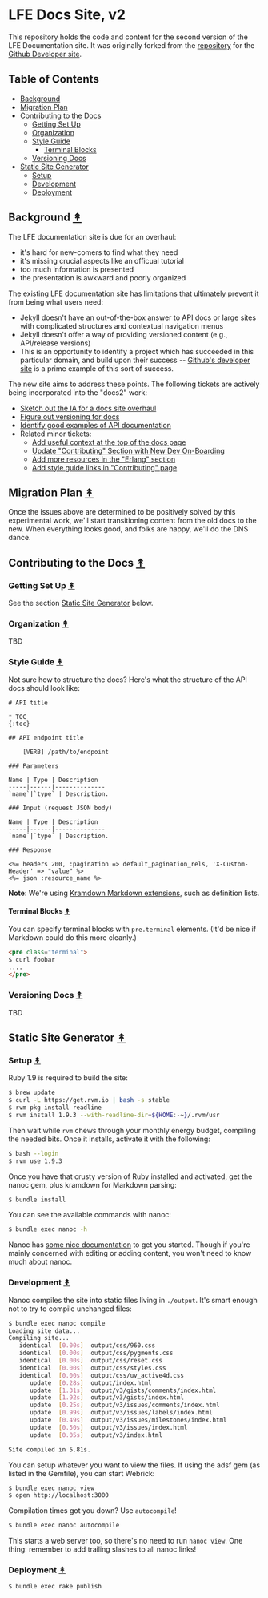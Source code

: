 # LFE Docs Site, v2

This repository holds the code and content for the second version of the LFE
Documentation site. It was originally forked from the
[repository](https://github.com/lfe/docs2) for the
[Github Developer site](https://developer.github.com/).


## Table of Contents

* [Background](#background-)
* [Migration Plan](#migration-plan-)
* [Contributing to the Docs](#contributing-to-the-docs-)
  * [Getting Set Up](#getting-set-up-)
  * [Organization](#organization-)
  * [Style Guide](#style-guide-)
    * [Terminal Blocks](#terminal-blocks-)
  * [Versioning Docs](#versioning-docs-)
* [Static Site Generator](#static-site-generator-)
  * [Setup](#setup-)
  * [Development](#development-)
  * [Deployment](#deployment-)


## Background [&#x219F;](#table-of-contents)

The LFE documentation site is due for an overhaul:
 * it's hard for new-comers to find what they need
 * it's missing crucial aspects like an officual tutorial
 * too much information is presented
 * the presentation is awkward and poorly organized

The existing LFE documentation site has limitations that ultimately prevent it from being what users need:
 * Jekyll doesn't have an out-of-the-box answer to API docs or large sites with complicated structures and contextual navigation menus
 * Jekyll doesn't offer a way of providing versioned content (e.g., API/release versions)
 * This is an opportunity to identify a project which has succeeded in this particular domain, and build upon their success -- [Github's developer site](https://developer.github.com/v3/) is a prime example of this sort of success.

The new site aims to address these points. The following tickets are actively being incorporated into the "docs2" work:
 * [Sketch out the IA for a docs site overhaul](https://github.com/lfe/docs/issues/49)
 * [Figure out versioning for docs](https://github.com/lfe/docs/issues/38)
 * [Identify good examples of API documentation](https://github.com/lfe/docs/issues/37)
 * Related minor tickets:
   * [Add useful context at the top of the docs page](https://github.com/lfe/docs/issues/41)
   * [Update "Contributing" Section with New Dev On-Boarding](https://github.com/lfe/docs/issues/32)
   * [Add more resources in the "Erlang" section](https://github.com/lfe/docs/issues/26)
   * [Add style guide links in "Contributing" page](https://github.com/lfe/docs/issues/24)

## Migration Plan [&#x219F;](#table-of-contents)

Once the issues above are determined to be positively solved by this experimental work, we'll start transitioning content from the old docs to the new. When everything looks good, and folks are happy, we'll do the DNS dance.

## Contributing to the Docs [&#x219F;](#table-of-contents)

### Getting Set Up [&#x219F;](#table-of-contents)

See the section [Static Site Generator](#static-site-generator-) below.

### Organization [&#x219F;](#table-of-contents)

TBD

### Style Guide [&#x219F;](#table-of-contents)

Not sure how to structure the docs?  Here's what the structure of the
API docs should look like:

    # API title

    * TOC
    {:toc}

    ## API endpoint title

        [VERB] /path/to/endpoint

    ### Parameters

    Name | Type | Description
    -----|------|--------------
    `name`|`type` | Description.

    ### Input (request JSON body)

    Name | Type | Description
    -----|------|--------------
    `name`|`type` | Description.

    ### Response

    <%= headers 200, :pagination => default_pagination_rels, 'X-Custom-Header' => "value" %>
    <%= json :resource_name %>

**Note**: We're using [Kramdown Markdown extensions](http://kramdown.gettalong.org/syntax.html), such as definition lists.


#### Terminal Blocks [&#x219F;](#table-of-contents)

You can specify terminal blocks with `pre.terminal` elements.  (It'd be nice if
Markdown could do this more cleanly.)

```html
<pre class="terminal">
$ curl foobar
....
</pre>
```

### Versioning Docs [&#x219F;](#table-of-contents)

TBD


## Static Site Generator [&#x219F;](#table-of-contents)

### Setup [&#x219F;](#table-of-contents)

Ruby 1.9 is required to build the site:

```bash
$ brew update
$ curl -L https://get.rvm.io | bash -s stable
$ rvm pkg install readline
$ rvm install 1.9.3 --with-readline-dir=${HOME:-~}/.rvm/usr
```

Then wait while ``rvm`` chews through your monthly energy budget, compiling the
needed bits. Once it installs, activate it with the following:

```bash
$ bash --login
$ rvm use 1.9.3
```

Once you have that crusty version of Ruby installed and
activated, get the nanoc gem, plus kramdown for Markdown parsing:

```sh
$ bundle install
```

You can see the available commands with nanoc:

```sh
$ bundle exec nanoc -h
```

Nanoc has [some nice documentation](http://nanoc.ws/docs/tutorial/) to get you
started.  Though if you're mainly concerned with editing or adding content, you
won't need to know much about nanoc.

[nanoc]: http://nanoc.ws/


### Development [&#x219F;](#table-of-contents)

Nanoc compiles the site into static files living in `./output`.  It's
smart enough not to try to compile unchanged files:

```sh
$ bundle exec nanoc compile
Loading site data...
Compiling site...
   identical  [0.00s]  output/css/960.css
   identical  [0.00s]  output/css/pygments.css
   identical  [0.00s]  output/css/reset.css
   identical  [0.00s]  output/css/styles.css
   identical  [0.00s]  output/css/uv_active4d.css
      update  [0.28s]  output/index.html
      update  [1.31s]  output/v3/gists/comments/index.html
      update  [1.92s]  output/v3/gists/index.html
      update  [0.25s]  output/v3/issues/comments/index.html
      update  [0.99s]  output/v3/issues/labels/index.html
      update  [0.49s]  output/v3/issues/milestones/index.html
      update  [0.50s]  output/v3/issues/index.html
      update  [0.05s]  output/v3/index.html

Site compiled in 5.81s.
```

You can setup whatever you want to view the files. If using the adsf
gem (as listed in the Gemfile), you can start Webrick:

```sh
$ bundle exec nanoc view
$ open http://localhost:3000
```

Compilation times got you down?  Use `autocompile`!

```sh
$ bundle exec nanoc autocompile
```

This starts a web server too, so there's no need to run `nanoc view`.
One thing: remember to add trailing slashes to all nanoc links!

### Deployment [&#x219F;](#table-of-contents)

```sh
$ bundle exec rake publish
```

